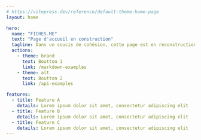 ```yaml
---
# https://vitepress.dev/reference/default-theme-home-page
layout: home

hero:
  name: "FICHES.ME"
  text: "Page d'accueil en construction"
  tagline: Dans un soucis de cohésion, cette page est en reconstruction.
  actions:
    - theme: brand
      text: Boutton 1
      link: /markdown-examples
    - theme: alt
      text: Boutton 2
      link: /api-examples

features:
  - title: Feature A
    details: Lorem ipsum dolor sit amet, consectetur adipiscing elit
  - title: Feature B
    details: Lorem ipsum dolor sit amet, consectetur adipiscing elit
  - title: Feature C
    details: Lorem ipsum dolor sit amet, consectetur adipiscing elit
---
```


